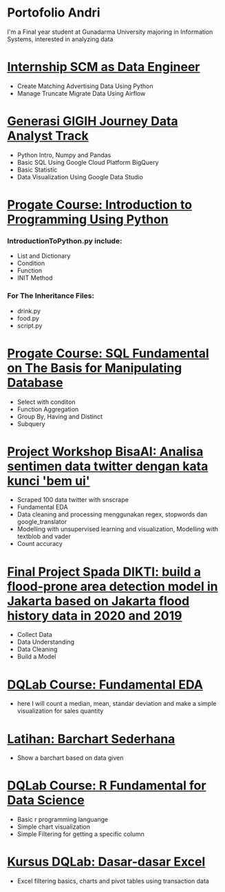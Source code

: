 # Portofolio Andri
I'm a Final year student at Gunadarma University majoring in Information Systems, interested in analyzing data

# [Internship SCM as Data Engineer](https://github.com/andri748/MatchingDataSCM)
* Create Matching Advertising Data Using Python 
* Manage Truncate Migrate Data Using Airflow

# [Generasi GIGIH Journey Data Analyst Track](https://github.com/andri748/GenerasiGIGIHJourneyDoc)
* Python Intro, Numpy and Pandas
* Basic SQL Using Google Cloud Platform BigQuery
* Basic Statistic
* Data Visualization Using Google Data Studio

# [Progate Course: Introduction to Programming Using Python](https://github.com/andri748/Progate-Introduction-to-Python)
### IntroductionToPython.py include:
* List and Dictionary
* Condition
* Function
* INIT Method
### For The Inheritance Files:
* drink.py
* food.py
* script.py

# [Progate Course: SQL Fundamental on The Basis for Manipulating Database](https://github.com/andri748/Progate-SQL-Fundamental-on-The-Basis-for-Manipulating-Data/blob/main/SQLFundamental.sql)
* Select with conditon
* Function Aggregation
* Group By, Having and Distinct
* Subquery

# [Project Workshop BisaAI: Analisa sentimen data twitter dengan kata kunci 'bem ui'](https://github.com/andri748/AnalisaSentimenDataTwitterBemUI)
* Scraped 100 data twitter with snscrape
* Fundamental EDA 
* Data cleaning and processing menggunakan regex, stopwords dan google_translator
* Modelling with unsupervised learning and visualization, Modelling with textblob and vader
* Count accuracy

# [Final Project Spada DIKTI: build a flood-prone area detection model in Jakarta based on Jakarta flood history data in 2020 and 2019](https://github.com/andri748/SpadaDIKTIProjekAkhir)
* Collect Data
* Data Understanding
* Data Cleaning
* Build a Model

# [DQLab Course: Fundamental EDA](https://github.com/andri748/DQLabCourseFundaEDA)
* here I will count a median, mean, standar deviation and make a simple visualization for sales quantity

# [Latihan: Barchart Sederhana](https://github.com/andri748/ITskillsBarchartFunda)
* Show a barchart based on data given

# [DQLab Course: R Fundamental for Data Science](https://github.com/andri748/DQLabCourseFundaRforDS)
* Basic r programming languange
* Simple chart visualization
* Simple Filtering for getting a specific column

# [Kursus DQLab: Dasar-dasar Excel](https://github.com/andri748/BasicExcel)
* Excel filtering basics, charts and pivot tables using transaction data
